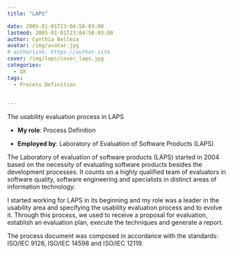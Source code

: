 ```yaml
---
title: "LAPS"

date: 2005-01-01T23:04:58-03:00
lastmod: 2005-01-01T23:04:58-03:00
author: Cynthia Belleza
avatar: /img/avatar.jpg
# authorlink: https://author.site
cover: /img/laps/cover_laps.jpg
categories:
  - UX 
tags:
  - Process Definition
  

---
```


The usability evaluation process in LAPS

<!--more-->

* **My role**: Process Definition

* **Employed by**: Laboratory of Evaluation of Software Products (LAPS)

The Laboratory of evaluation of software products (LAPS) started in 2004 based on the necessity of evaluating software products besides the development processes. It counts on a highly qualified team of evaluators in software quality, software engineering and specialists in distinct areas of information technology.

I started working for LAPS in its beginning and my role was a leader in the usability area and specifying the usability evaluation process and to evolve it. Through this process, we used to receive a proposal for evaluation, establish an evaluation plan, execute the techniques and generate a report.

The process document was composed in accordance with the standards: ISO/IEC 9126, ISO/IEC 14598 and ISO/IEC 12119.



